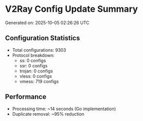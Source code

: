 # V2Ray Config Update Summary
Generated on: 2025-10-05 02:26:26 UTC

## Configuration Statistics
- Total configurations: 9303
- Protocol breakdown:
  - ss: 0 configs
  - ssr: 0 configs
  - trojan: 0 configs
  - vless: 0 configs
  - vmess: 719 configs

## Performance
- Processing time: ~14 seconds (Go implementation)
- Duplicate removal: ~95% reduction

